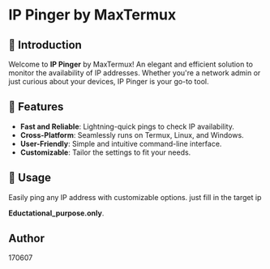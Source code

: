 # IP Pinger by MaxTermux

## 🌟 Introduction

Welcome to **IP Pinger** by MaxTermux! An elegant and efficient solution to monitor the availability of IP addresses. Whether you're a network admin or just curious about your devices, IP Pinger is your go-to tool.

## 🎉 Features

- **Fast and Reliable**: Lightning-quick pings to check IP availability.
- **Cross-Platform**: Seamlessly runs on Termux, Linux, and Windows.
- **User-Friendly**: Simple and intuitive command-line interface.
- **Customizable**: Tailor the settings to fit your needs.

## 🚀 Usage

Easily ping any IP address with customizable options. just fill in the target ip

**Eductational_purpose.only**.

## Author
170607

